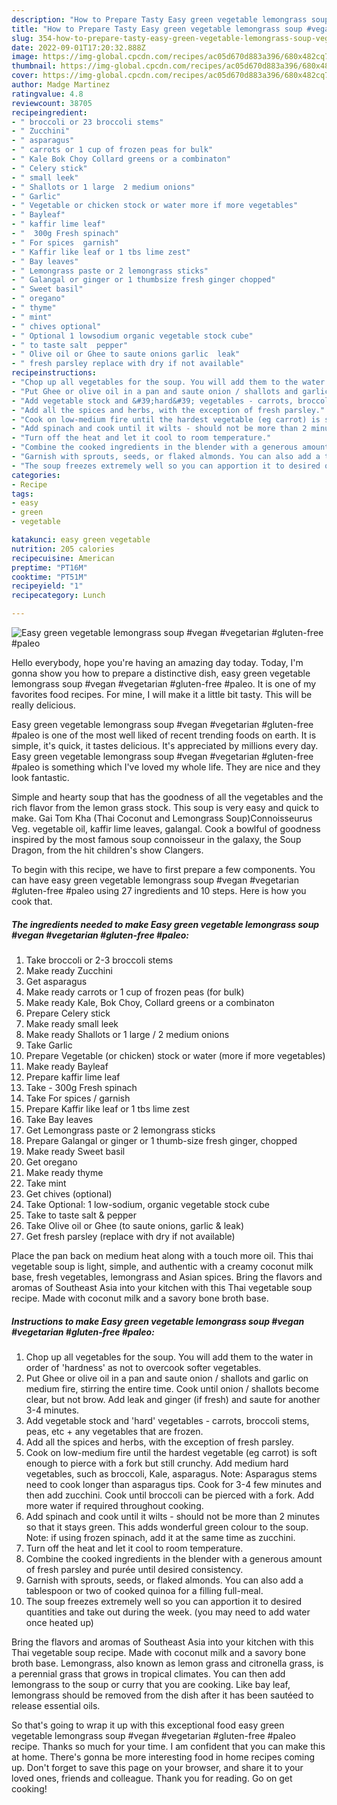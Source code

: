 ```yaml
---
description: "How to Prepare Tasty Easy green vegetable lemongrass soup #vegan #vegetarian #gluten-free #paleo"
title: "How to Prepare Tasty Easy green vegetable lemongrass soup #vegan #vegetarian #gluten-free #paleo"
slug: 354-how-to-prepare-tasty-easy-green-vegetable-lemongrass-soup-vegan-vegetarian-gluten-free-paleo
date: 2022-09-01T17:20:32.888Z
image: https://img-global.cpcdn.com/recipes/ac05d670d883a396/680x482cq70/easy-green-vegetable-lemongrass-soup-vegan-vegetarian-gluten-free-paleo-recipe-main-photo.jpg
thumbnail: https://img-global.cpcdn.com/recipes/ac05d670d883a396/680x482cq70/easy-green-vegetable-lemongrass-soup-vegan-vegetarian-gluten-free-paleo-recipe-main-photo.jpg
cover: https://img-global.cpcdn.com/recipes/ac05d670d883a396/680x482cq70/easy-green-vegetable-lemongrass-soup-vegan-vegetarian-gluten-free-paleo-recipe-main-photo.jpg
author: Madge Martinez
ratingvalue: 4.8
reviewcount: 38705
recipeingredient:
- " broccoli or 23 broccoli stems"
- " Zucchini"
- " asparagus"
- " carrots or 1 cup of frozen peas for bulk"
- " Kale Bok Choy Collard greens or a combinaton"
- " Celery stick"
- " small leek"
- " Shallots or 1 large  2 medium onions"
- " Garlic"
- " Vegetable or chicken stock or water more if more vegetables"
- " Bayleaf"
- " kaffir lime leaf"
- "  300g Fresh spinach"
- " For spices  garnish"
- " Kaffir like leaf or 1 tbs lime zest"
- " Bay leaves"
- " Lemongrass paste or 2 lemongrass sticks"
- " Galangal or ginger or 1 thumbsize fresh ginger chopped"
- " Sweet basil"
- " oregano"
- " thyme"
- " mint"
- " chives optional"
- " Optional 1 lowsodium organic vegetable stock cube"
- " to taste salt  pepper"
- " Olive oil or Ghee to saute onions garlic  leak"
- " fresh parsley replace with dry if not available"
recipeinstructions:
- "Chop up all vegetables for the soup. You will add them to the water in order of &#39;hardness&#39; as not to overcook softer vegetables."
- "Put Ghee or olive oil in a pan and saute onion / shallots and garlic on medium fire, stirring the entire time. Cook until onion / shallots become clear, but not brow. Add leak and ginger (if fresh) and saute for another 3-4 minutes."
- "Add vegetable stock and &#39;hard&#39; vegetables - carrots, broccoli stems, peas, etc + any vegetables that are frozen."
- "Add all the spices and herbs, with the exception of fresh parsley."
- "Cook on low-medium fire until the hardest vegetable (eg carrot) is soft enough to pierce with a fork but still crunchy. Add medium hard vegetables, such as broccoli, Kale, asparagus. Note: Asparagus stems need to cook longer than asparagus tips. Cook for 3-4 few minutes and then add zucchini. Cook until broccoli can be pierced with a fork. Add more water if required throughout cooking."
- "Add spinach and cook until it wilts - should not be more than 2 minutes so that it stays green. This adds wonderful green colour to the soup. Note: if using frozen spinach, add it at the same time as zucchini."
- "Turn off the heat and let it cool to room temperature."
- "Combine the cooked ingredients in the blender with a generous amount of fresh parsley and purée until desired consistency."
- "Garnish with sprouts, seeds, or flaked almonds. You can also add a tablespoon or two of cooked quinoa for a filling full-meal."
- "The soup freezes extremely well so you can apportion it to desired quantities and take out during the week. (you may need to add water once heated up)"
categories:
- Recipe
tags:
- easy
- green
- vegetable

katakunci: easy green vegetable 
nutrition: 205 calories
recipecuisine: American
preptime: "PT16M"
cooktime: "PT51M"
recipeyield: "1"
recipecategory: Lunch

---
```



![Easy green vegetable lemongrass soup #vegan #vegetarian #gluten-free #paleo](https://img-global.cpcdn.com/recipes/ac05d670d883a396/680x482cq70/easy-green-vegetable-lemongrass-soup-vegan-vegetarian-gluten-free-paleo-recipe-main-photo.jpg)

Hello everybody, hope you're having an amazing day today. Today, I'm gonna show you how to prepare a distinctive dish, easy green vegetable lemongrass soup #vegan #vegetarian #gluten-free #paleo. It is one of my favorites food recipes. For mine, I will make it a little bit tasty. This will be really delicious.

Easy green vegetable lemongrass soup #vegan #vegetarian #gluten-free #paleo is one of the most well liked of recent trending foods on earth. It is simple, it's quick, it tastes delicious. It's appreciated by millions every day. Easy green vegetable lemongrass soup #vegan #vegetarian #gluten-free #paleo is something which I've loved my whole life. They are nice and they look fantastic.

Simple and hearty soup that has the goodness of all the vegetables and the rich flavor from the lemon grass stock. This soup is very easy and quick to make. Gai Tom Kha (Thai Coconut and Lemongrass Soup)Connoisseurus Veg. vegetable oil, kaffir lime leaves, galangal. Cook a bowlful of goodness inspired by the most famous soup connoisseur in the galaxy, the Soup Dragon, from the hit children&#39;s show Clangers.


To begin with this recipe, we have to first prepare a few components. You can have easy green vegetable lemongrass soup #vegan #vegetarian #gluten-free #paleo using 27 ingredients and 10 steps. Here is how you cook that.

<!--inarticleads1-->

##### The ingredients needed to make Easy green vegetable lemongrass soup #vegan #vegetarian #gluten-free #paleo:

1. Take  broccoli or 2-3 broccoli stems
1. Make ready  Zucchini
1. Get  asparagus
1. Make ready  carrots or 1 cup of frozen peas (for bulk)
1. Make ready  Kale, Bok Choy, Collard greens or a combinaton
1. Prepare  Celery stick
1. Make ready  small leek
1. Make ready  Shallots or 1 large / 2 medium onions
1. Take  Garlic
1. Prepare  Vegetable (or chicken) stock or water (more if more vegetables)
1. Make ready  Bayleaf
1. Prepare  kaffir lime leaf
1. Take  - 300g Fresh spinach
1. Take  For spices / garnish
1. Prepare  Kaffir like leaf or 1 tbs lime zest
1. Take  Bay leaves
1. Get  Lemongrass paste or 2 lemongrass sticks
1. Prepare  Galangal or ginger or 1 thumb-size fresh ginger, chopped
1. Make ready  Sweet basil
1. Get  oregano
1. Make ready  thyme
1. Take  mint
1. Get  chives (optional)
1. Take  Optional: 1 low-sodium, organic vegetable stock cube
1. Take  to taste salt &amp; pepper
1. Take  Olive oil or Ghee (to saute onions, garlic &amp; leak)
1. Get  fresh parsley (replace with dry if not available)


Place the pan back on medium heat along with a touch more oil. This thai vegetable soup is light, simple, and authentic with a creamy coconut milk base, fresh vegetables, lemongrass and Asian spices. Bring the flavors and aromas of Southeast Asia into your kitchen with this Thai vegetable soup recipe. Made with coconut milk and a savory bone broth base. 

<!--inarticleads2-->

##### Instructions to make Easy green vegetable lemongrass soup #vegan #vegetarian #gluten-free #paleo:

1. Chop up all vegetables for the soup. You will add them to the water in order of &#39;hardness&#39; as not to overcook softer vegetables.
1. Put Ghee or olive oil in a pan and saute onion / shallots and garlic on medium fire, stirring the entire time. Cook until onion / shallots become clear, but not brow. Add leak and ginger (if fresh) and saute for another 3-4 minutes.
1. Add vegetable stock and &#39;hard&#39; vegetables - carrots, broccoli stems, peas, etc + any vegetables that are frozen.
1. Add all the spices and herbs, with the exception of fresh parsley.
1. Cook on low-medium fire until the hardest vegetable (eg carrot) is soft enough to pierce with a fork but still crunchy. Add medium hard vegetables, such as broccoli, Kale, asparagus. Note: Asparagus stems need to cook longer than asparagus tips. Cook for 3-4 few minutes and then add zucchini. Cook until broccoli can be pierced with a fork. Add more water if required throughout cooking.
1. Add spinach and cook until it wilts - should not be more than 2 minutes so that it stays green. This adds wonderful green colour to the soup. Note: if using frozen spinach, add it at the same time as zucchini.
1. Turn off the heat and let it cool to room temperature.
1. Combine the cooked ingredients in the blender with a generous amount of fresh parsley and purée until desired consistency.
1. Garnish with sprouts, seeds, or flaked almonds. You can also add a tablespoon or two of cooked quinoa for a filling full-meal.
1. The soup freezes extremely well so you can apportion it to desired quantities and take out during the week. (you may need to add water once heated up)


Bring the flavors and aromas of Southeast Asia into your kitchen with this Thai vegetable soup recipe. Made with coconut milk and a savory bone broth base. Lemongrass, also known as lemon grass and citronella grass, is a perennial grass that grows in tropical climates. You can then add lemongrass to the soup or curry that you are cooking. Like bay leaf, lemongrass should be removed from the dish after it has been sautéed to release essential oils. 

So that's going to wrap it up with this exceptional food easy green vegetable lemongrass soup #vegan #vegetarian #gluten-free #paleo recipe. Thanks so much for your time. I am confident that you can make this at home. There's gonna be more interesting food in home recipes coming up. Don't forget to save this page on your browser, and share it to your loved ones, friends and colleague. Thank you for reading. Go on get cooking!
